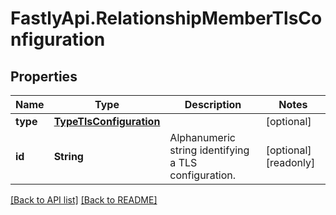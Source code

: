 # FastlyApi.RelationshipMemberTlsConfiguration

## Properties

Name | Type | Description | Notes
------------ | ------------- | ------------- | -------------
**type** | [**TypeTlsConfiguration**](TypeTlsConfiguration.md) |  | [optional] 
**id** | **String** | Alphanumeric string identifying a TLS configuration. | [optional] [readonly] 



[[Back to API list]](../../README.md#endpoints) [[Back to README]](../../README.md)
